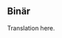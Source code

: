 <!--
## Binary

A *binary* or *base-2* number consists of only two symbols: **0** and **1**. Digits of a binary number are referred to as *bits*.

Binary numbers are the language of computers and understanding the binary system is a necessary skill for anyone interested in computer science and programming.

In some programming languages, binary numbers can be distinguished with the prefix 0b.
-->

## Binär

Translation here.
